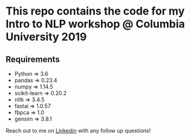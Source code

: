 # This repo contains the code for my Intro to NLP workshop @ Columbia University 2019

## Requirements

- Python => 3.6
- pandas => 0.23.4
- numpy => 1.14.5
- scikit-learn => 0.20.2
- nltk => 3.4.5
- fastai => 1.0.57
- fbpca => 1.0
- gensim => 3.8.1

Reach out to me on [Linkedin](https://www.linkedin.com/in/dev-sharma1/) with any follow up questions!
